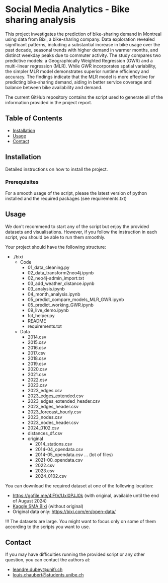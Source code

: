 # Social Media Analytics - Bike sharing analysis

This project investigates the prediction of bike-sharing demand in Montreal using data from Bixi, a bike-sharing company. Data exploration revealed significant patterns, including a substantial increase in bike usage over the past decade, seasonal trends with higher demand in warmer months, and distinct weekday peaks due to commuter activity. The study compares two predictive models: a Geographically Weighted Regression (GWR) and a multi-linear regression (MLR). While GWR incorporates spatial variability, the simpler MLR model demonstrates superior runtime efficiency and accuracy. The findings indicate that the MLR model is more effective for predicting bike-sharing demand, aiding in better service coverage and balance between bike availability and demand.

The current GitHub repository contains the script used to generate all of the information provided in the project report.

## Table of Contents

- [Installation](#installation)
- [Usage](#usage)
- [Contact](#contact)

## Installation

Detailed instructions on how to install the project.

### Prerequisites

For a smooth usage of the script, please the latest version of python installed and the required packages (see requirements.txt)

## Usage

We don't recommend to start any of the script but enjoy the provided datasets and visualisations.
However, if you follow the instruction in each script, you should be able to run them smoothly.

Your project should have the following structure:
* ./bixi
    * Code
        * 01_data_cleaning.py
        * 02_data_transform2neo4j.ipynb
        * 02_neo4j-admin_import.txt
        * 03_add_weather_distance.ipynb
        * 03_analysis.ipynb
        * 04_month_analysis.ipynb
        * 05_predict_compare_models_MLR_GWR.ipynb
        * 05_predict_working_GWR.ipynb
        * 09_live_demo.ipynb
        * fct_helper.py
        * README
        * requirements.txt
    * Data
        * 2014.csv
        * 2015.csv
        * 2016.csv
        * 2017.csv
        * 2018.csv
        * 2019.csv
        * 2020.csv
        * 2021.csv
        * 2022.csv
        * 2023.csv
        * 2023_edges.csv
        * 2023_edges_extended.csv
        * 2023_edges_extended_header.csv
        * 2023_edges_header.csv
        * 2023_forecast_hourly.csv
        * 2023_nodes.csv
        * 2023_nodes_header.csv
        * 2024_0102.csv
        * distances_df.csv
        * original
            * 2014_stations.csv
            * 2014-04_opendata.csv
            * 2014-05_opendata.csv
            ... (lot of files)
            * 2021-00_opendata.csv
            * 2022.csv
            * 2023.csv
            * 2024_0102.csv


You can download the required dataset at one of the following location:
* https://gofile.me/4lFtV/Uxl0PJJ0k (with original, available until the end of August 2024)
* [Kaggle SMA Bixi](https://kaggle.com/datasets/1064fa190a636f6dbd2020dfa6de620acfe1754299e56cdec865ee1d08a27994) (without original)
* Original data only: https://bixi.com/en/open-data/

!!! The datasets are large. You might want to focus only on some of them according to the scripts you want to use.

## Contact

If you may have difficulties running the provided script or any other question, you can contact the authors at:
* leandre.dubey@unifr.ch
* louis.chaubert@students.unibe.ch

